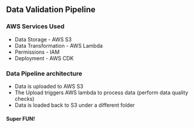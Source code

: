 ## Data Validation Pipeline

### AWS Services Used
* Data Storage - AWS S3 
* Data Transformation - AWS Lambda
* Permissions - IAM
* Deployment - AWS CDK

### Data Pipeline architecture
* Data is uploaded to AWS S3
* The Upload triggers AWS lambda to process data (perform data quality checks)
* Data is loaded back to S3 under a different folder


#### Super FUN!